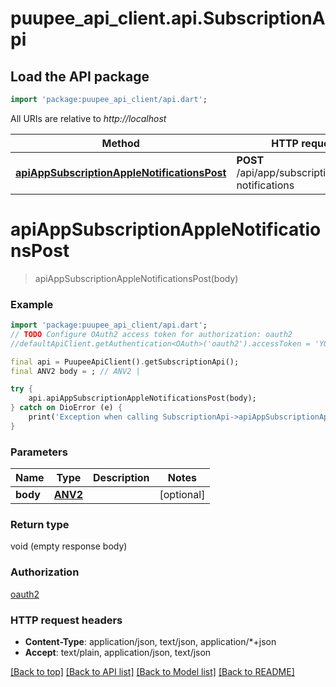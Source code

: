 # puupee_api_client.api.SubscriptionApi

## Load the API package
```dart
import 'package:puupee_api_client/api.dart';
```

All URIs are relative to *http://localhost*

Method | HTTP request | Description
------------- | ------------- | -------------
[**apiAppSubscriptionAppleNotificationsPost**](SubscriptionApi.md#apiappsubscriptionapplenotificationspost) | **POST** /api/app/subscription/apple-notifications | 


# **apiAppSubscriptionAppleNotificationsPost**
> apiAppSubscriptionAppleNotificationsPost(body)



### Example
```dart
import 'package:puupee_api_client/api.dart';
// TODO Configure OAuth2 access token for authorization: oauth2
//defaultApiClient.getAuthentication<OAuth>('oauth2').accessToken = 'YOUR_ACCESS_TOKEN';

final api = PuupeeApiClient().getSubscriptionApi();
final ANV2 body = ; // ANV2 | 

try {
    api.apiAppSubscriptionAppleNotificationsPost(body);
} catch on DioError (e) {
    print('Exception when calling SubscriptionApi->apiAppSubscriptionAppleNotificationsPost: $e\n');
}
```

### Parameters

Name | Type | Description  | Notes
------------- | ------------- | ------------- | -------------
 **body** | [**ANV2**](ANV2.md)|  | [optional] 

### Return type

void (empty response body)

### Authorization

[oauth2](../README.md#oauth2)

### HTTP request headers

 - **Content-Type**: application/json, text/json, application/*+json
 - **Accept**: text/plain, application/json, text/json

[[Back to top]](#) [[Back to API list]](../README.md#documentation-for-api-endpoints) [[Back to Model list]](../README.md#documentation-for-models) [[Back to README]](../README.md)

